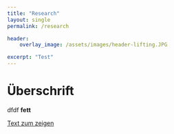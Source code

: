 ```yaml
---
title: "Research"
layout: single
permalink: /research

header:
    overlay_image: /assets/images/header-lifting.JPG

excerpt: "Test"
---
```


# Überschrift

dfdf **fett** 

[Text zum zeigen](https://www.markdownguide.org/basic-syntax/)